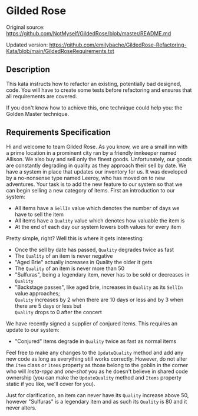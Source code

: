 # Gilded Rose

Original source: https://github.com/NotMyself/GildedRose/blob/master/README.md

Updated version: https://github.com/emilybache/GildedRose-Refactoring-Kata/blob/main/GildedRoseRequirements.txt

## Description

This kata instructs how to refactor an existing, potentially bad designed, code. You will have to
create some tests before refactoring and ensures that all requirements are covered.

If you don't know how to achieve this, one technique could help you: the Golden Master technique.

## Requirements Specification

Hi and welcome to team Gilded Rose. As you know, we are a small inn with a prime location in a
prominent city ran by a friendly innkeeper named Allison. We also buy and sell only the finest goods.
Unfortunately, our goods are constantly degrading in quality as they approach their sell by date. We
have a system in place that updates our inventory for us. It was developed by a no-nonsense type named
Leeroy, who has moved on to new adventures. Your task is to add the new feature to our system so that
we can begin selling a new category of items. First an introduction to our system:

- All items have a `SellIn` value which denotes the number of days we have to sell the item
- All items have a `Quality` value which denotes how valuable the item is
- At the end of each day our system lowers both values for every item

Pretty simple, right? Well this is where it gets interesting:

- Once the sell by date has passed, `Quality` degrades twice as fast
- The `Quality` of an item is never negative
- "Aged Brie" actually increases in Quality the older it gets
- The `Quality` of an item is never more than 50
- "Sulfuras", being a legendary item, never has to be sold or decreases in `Quality`
- "Backstage passes", like aged brie, increases in `Quality` as its `SellIn` value approaches;<br>
  `Quality` increases by 2 when there are 10 days or less and by 3 when there are 5 days or less but<br>
  `Quality` drops to 0 after the concert

We have recently signed a supplier of conjured items. This requires an update to our system:

- "Conjured" items degrade in `Quality` twice as fast as normal items

Feel free to make any changes to the `UpdateQuality` method and add any new code as long as everything
still works correctly. However, do not alter the `Item` class or `Items` property as those belong to the
goblin in the corner who will *insta-rage* and *one-shot* you as he doesn't believe in shared code
ownership (you can make the `UpdateQuality` method and `Items` property static if you like, we'll cover
for you).

Just for clarification, an item can never have its `Quality` increase above 50, however "Sulfuras" is a
legendary item and as such its `Quality` is 80 and it never alters.
